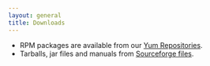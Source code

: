 ```yaml
---
layout: general
title: Downloads
---
```


* RPM packages are available from our [Yum Repositories](http://yum.quattor.org/).
* Tarballs, jar files and manuals from [Sourceforge files](http://sourceforge.net/projects/quattor/files/).

